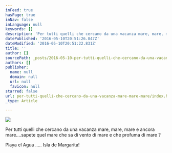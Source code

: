 ```yaml
---
inFeed: true
hasPage: true
inNav: false
inLanguage: null
keywords: []
description: 'Per tutti quelli che cercano da una vacanza mare, mare, mare e ancora mare....sapete quel mare che sa di vento di mare e che profuma di mare ?'
datePublished: '2016-05-10T20:51:26.847Z'
dateModified: '2016-05-10T20:51:22.831Z'
title: ''
author: []
sourcePath: _posts/2016-05-10-per-tutti-quelli-che-cercano-da-una-vacanza-mare-mare-mare.md
authors: []
publisher:
  name: null
  domain: null
  url: null
  favicon: null
starred: false
url: per-tutti-quelli-che-cercano-da-una-vacanza-mare-mare-mare/index.html
_type: Article

---
```

![](https://the-grid-user-content.s3-us-west-2.amazonaws.com/492afaed-6820-46e6-b3c9-d06f0cd2d46c.jpg)

Per tutti quelli che cercano da una vacanza mare, mare, mare e ancora mare....sapete quel mare che sa di vento di mare e che profuma di mare ?

Playa el Agua ..... Isla de Margarita!